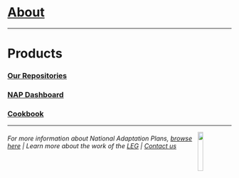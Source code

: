 

# [About](https://napcentral.netlify.app/open-naps/)  

----

# Products
### [Our Repositories](https://github.com/napdown)       
### [NAP Dashboard](https://napdown.github.io/O-NAPs-Dashboard/)        
### [Cookbook](https://napdown.github.io/NAPdown/)

-----

<img src="https://media-exp1.licdn.com/dms/image/C510BAQFHF1AOi-oC7A/company-logo_200_200/0/1573810285999?e=2159024400&v=beta&t=-rVM_hU-VMjm2jaWZVlKlEpvufeusa-uPWzRMh5UEwE" width=15% height=15% align=right>

###### For more information about National Adaptation Plans, [browse here](https://www4.unfccc.int/sites/NAPC/Pages/national-adaptation-plans.aspx)        |           Learn more about the work of the [LEG](https://unfccc.int/LEG)             |            [Contact us](mailto:opennapdown@gmail.com) 

